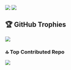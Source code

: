 ![](https://github-readme-stats.vercel.app/api/top-langs/?username=likhithkp&theme=dark&hide_border=false&include_all_commits=true&count_private=true&layout=compact)
![](https://github-readme-streak-stats.herokuapp.com/?user=likhithkp&theme=dark&hide_border=false)<br/>

## 🏆 GitHub Trophies
![](https://github-profile-trophy.vercel.app/?username=likhithkp&theme=radical&no-frame=false&no-bg=false&margin-w=4)

### 🔝 Top Contributed Repo
![](https://github-contributor-stats.vercel.app/api?username=likhithkp&limit=5&theme=dark&combine_all_yearly_contributions=true)

<!-- Proudly created with GPRM ( https://gprm.itsvg.in ) -->
